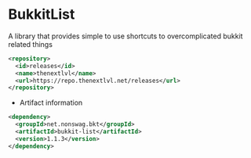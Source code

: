 # BukkitList
A library that provides simple to use shortcuts to overcomplicated bukkit related things
````xml
<repository>
  <id>releases</id>
  <name>thenextlvl</name>
  <url>https://repo.thenextlvl.net/releases</url>
</repository>
````
- Artifact information
````xml
<dependency>
  <groupId>net.nonswag.bkt</groupId>
  <artifactId>bukkit-list</artifactId>
  <version>1.1.3</version>
</dependency>
````
